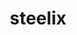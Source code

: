 ---
id: 208
title: steelix
types: [steel,ground]
image: https://raw.githubusercontent.com/PokeAPI/sprites/master/sprites/pokemon/208.png
---
